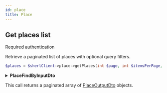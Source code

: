```yaml
---
id: place
title: Place
---
```


## Get places list

<span class="badge badge--warning">Required authentication</span>

Retrieve a paginated list of places with optional query filters.

```php
$places = $sherlClient->place->getPlaces(int $page, int $itemsPerPage, PlaceFindByInputDto $filters);
```

<details>
 <summary><b>PlaceFindByInputDto</b></summary>

|     Fields     |  Type  | Required |      Description      |
| :------------: | :----: | :------: | :-------------------: |
|     **id**     | string |   :x:    |       Place ID        |
|    **uri**     | string |   :x:    |       Place URI       |
|  **language**  | string |   :x:    | Language of the place |
| **consumerId** | string |   :x:    |      Consumer ID      |
|   **query**    | string |   :x:    |  Query for the place  |
|    **city**    | string |   :x:    |   City of the place   |

</details>

This call returns a paginated array of [PlaceOutputDto](place-types#PlaceOutputDto) objects.
